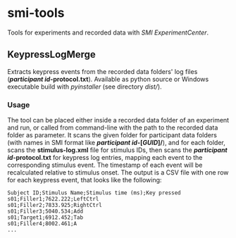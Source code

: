 # smi-tools
Tools for experiments and recorded data with _SMI ExperimentCenter_.

## KeypressLogMerge
Extracts keypress events from the recorded data folders' log files (**_participant id_-protocol.txt**). Available as python source or Windows executable build with _pyinstaller_ (see directory _dist/_).

### Usage
The tool can be placed either inside a recorded data folder of an experiment and run, or called from command-line with the path to the recorded data folder as parameter. It scans the given folder for participant data folders (with names in SMI format like **_participant id_-\[_GUID_\]/**), and for each folder, scans the **stimulus-log.xml** file for stimulus IDs, then scans the **_participant id_-protocol.txt** for keypress log entries, mapping each event to the corresponding stimulus event. The timestamp of each event will be recalculated relative to stimulus onset. The output is a CSV file with one row for each keypress event, that looks like the following:

    Subject ID;Stimulus Name;Stimulus time (ms);Key pressed
    s01;Filler1;7622.222;LeftCtrl
    s01;Filler2;7833.925;RightCtrl
    s01;Filler3;5040.534;Add
    s01;Target1;6912.452;Tab
    s01;Filler4;8002.461;A
    ...
